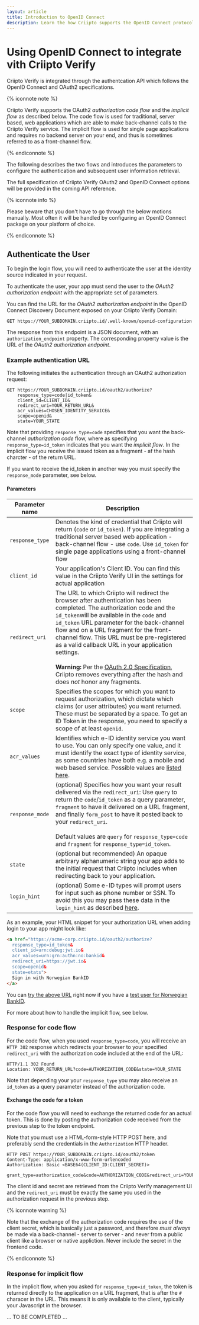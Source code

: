 ```yaml
---
layout: article
title: Introduction to OpenID Connect
description: Learn the how Criipto supports the OpenID Connect protocol
---
```


# Using OpenID Connect to integrate vith Criipto Verify

Criipto Verify is integrated through the authentcation API which follows the OpenID Connect and OAuth2 specifications. 

{% iconnote note %}

Criipto Verify supports the OAuth2 *authorization code flow* and the *implicit flow* as described below. The code flow is used for traditional, server based, web applications which are able to make back-channel calls to the Criipto Verify service. The implicit flow is used for single page applications and requires no backend server on your end, and thus is sometimes referred to as a front-channel flow. 

{% endiconnote %}


The following describes the two flows and introduces the parameters to configure the authentication and subsequent user information retrieval.

The full specification of Criipto Verify OAuth2 and OpenID Connect options will be provided in the coming API reference.

{% iconnote info %}

Please beware that you don't have to go through the below motions manually. Most often it will be handled by configuring an OpenID Connect package on your platform of choice.

{% endiconnote %}


## Authenticate the User

To begin the login flow, you will need to authenticate the user at the identity source indicated in your request.

To authenticate the user, your app must send the user to the *OAuth2 authorization endpoint* with the appropriate set of parameters.

You can find the URL for the *OAuth2 authorization endpoint* in the OpenID Connect Discovery Document exposed on your Criipto Verify Domain:

```
GET https://YOUR_SUBDOMAIN.criipto.id/.well-known/openid-configuration
```

The response from this endpoint is a JSON document, with an `authorization_endpoint` property. The corresponding property value is the URL of the *OAuth2 authorization endpoint*.

### Example authentication URL

The following initiates the authentication through an OAuth2 authorization request:

```
GET https://YOUR_SUBDOMAIN.criipto.id/oauth2/authorize?
    response_type=code|id_token&
    client_id=CLIENT_ID&
    redirect_uri=YOUR_RETURN_URL&
    acr_values=CHOSEN_IDENTITY_SERVICE&
    scope=openid&
    state=YOUR_STATE
```

Note that providing `response_type=code` specifies that you want the back-channel *authorization code* flow, where as specifying `response_type=id_token` indicates that you want the *implicit flow*. In the implicit flow you receive the issued token as a fragment - af the hash charcter - of the return URL.

If you want to receive the id_token in another way you must specify the `response_mode` parameter, see below.

#### Parameters

| Parameter name  | Description |
|-----------------|-------------|
| `response_type` | Denotes the kind of credential that Criipto will return (`code` or `id_token`). If you are integrating a traditional server based web application - back-channel flow - use `code`. Use `id_token` for single page applications using a front-channel flow |
| `client_id`     | Your application's Client ID. You can find this value in the Criipto Verify UI in the settings for actual application |
| `redirect_uri`  | The URL to which Criipto will redirect the browser after authentication has been completed. The authorization code and the `id_token`will be available in the `code` and `id_token` URL parameter for the back-channel flow and on a URL fragment for the front-channel flow. This URL must be pre-registered as a valid callback URL in your application settings.<br /> <br /> **Warning:** Per the [OAuth 2.0 Specification](https://tools.ietf.org/html/rfc6749#section-3.1.2), Criipto removes everything after the hash and does *not* honor any fragments. |
| `scope`         | Specifies the scopes for which you want to request authorization, which dictate which claims (or user attributes) you want returned. These must be separated by a space. To get an ID Token in the response, you need to specify a scope of at least `openid`. |
| `acr_values`    | Identifies which e-ID identity service you want to use. You can only specify one value, and it must identify the exact type of identity service, as some countries have both e.g. a mobile and web based service. Possible values are [listed here](). |
| `response_mode` | (optional) Specifies how you want your result delivered via the `redirect_uri`: Use `query` to return the `code`/`id_token` as a query parameter, `fragment` to have it delivered on a URL fragment, and finally `form_post` to have it posted back to your `redirect_uri`.  <br />  <br /> Default values are `query` for `response_type=code` and `fragment` for `response_type=id_token`. |
| `state`         | (optional but recommended) An opaque arbitrary alphanumeric string your app adds to the initial request that Criipto includes when redirecting back to your application. |
| `login_hint` | (optional) Some e-ID types will prompt users for input such as phone number or SSN. To avoid this you may pass these data in the `login_hint` as described [here](/how-to/specify-prefilled-fields). |


As an example, your HTML snippet for your authorization URL when adding login to your app might look like:

```html
<a href="https://acme-corp.criipto.id/oauth2/authorize?
  response_type=id_token&
  client_id=urn:debug:jwt.io&
  acr_values=urn:grn:authn:no:bankid&
  redirect_uri=https://jwt.io&
  scope=openid&
  state=etats">
  Sign in with Norwegian BankID
</a>
```

You can <a href="https://acme-corp.criipto.id/oauth2/authorize?response_type=id_token&client_id=urn:debug:jwt.io&acr_values=urn:grn:authn:no:bankid&redirect_uri=https://jwt.io&scope=openid&state=etats" target="_blank">try the above URL</a> right now if you have a [test user for Norwegian BankID](/how-to/test-users/#nobankid).

For more about how to handle the implicit flow, see below. 

### Response for code flow

For the code flow, when you used `response_type=code`, you will receive an `HTTP 302` response which redirects your browser to your specified `redirect_uri` with the authorization code included at the end of the URL:

```text
HTTP/1.1 302 Found
Location: YOUR_RETURN_URL?code=AUTHORIZATION_CODE&state=YOUR_STATE
```

Note that depending your your `response_type` you may also receive an `id_token` as a query parameter instead of the authorization code.

#### Exchange the code for a token
For the code flow you will need to exchange the returned code for an actual token. This is done by posting the authorization code received from the previous step to the token endpoint.

Note that you must use a HTML-form-style HTTP POST here, and preferably send the credentials in the `Authorization` HTTP header.

```text
HTTP POST https://YOUR_SUBDOMAIN.criipto.id/oauth2/token
Content-Type: application/x-www-form-urlencoded
Authorization: Basic <BASE64(CLIENT_ID:CLIENT_SECRET)>

grant_type=authorization_code&code=AUTHORIZATION_CODE&redirect_uri=YOUR_RETURN_URL
```

The client id and secret are retrieved from the Criipto Verify management UI and the `redirect_uri` must be exactly the same you used in the authorization request in the previous step.

{% iconnote warning %}

Note that the exchange of the authorization code requires the use of the client secret, which is basically just a password, and therefore *must always* be made via a back-channel - server to server - and never from a public client like a browser or native appliction. Never include the secret in the frontend code.

{% endiconnote %}


### Response for implicit flow

In the implicit flow, when you asked for `response_type=id_token`, the token is returned directly to the application on a URL fragment, that is after the `#` characer in the URL. This means it is only available to the client, typically your Javascript in the browser.

... TO BE COMPLETED ...